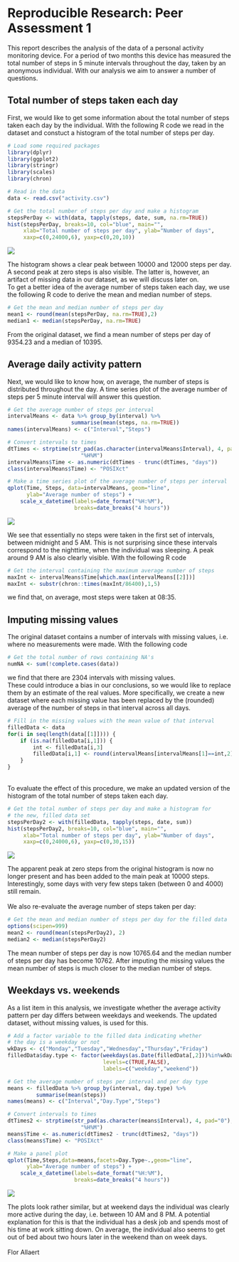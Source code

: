 # Reproducible Research: Peer Assessment 1

This report describes the analysis of the data of a personal activity monitoring
device. For a period of two months this device has measured the total number
of steps in 5 minute intervals throughout the day, taken by an anonymous
individual. With our analysis we aim to answer a number of questions.  
  
## Total number of steps taken each day

First, we would like to get some information about the total number of steps taken
each day by the individual. With the following R code we read in the dataset and
constuct a histogram of the total number of steps per day.


```r
# Load some required packages
library(dplyr)
library(ggplot2)
library(stringr)
library(scales)
library(chron)

# Read in the data
data <- read.csv("activity.csv")

# Get the total number of steps per day and make a histogram
stepsPerDay <- with(data, tapply(steps, date, sum, na.rm=TRUE))
hist(stepsPerDay, breaks=10, col="blue", main="", 
     xlab="Total number of steps per day", ylab="Number of days", 
     xaxp=c(0,24000,6), yaxp=c(0,20,10))
```

![](PA1_template_files/figure-html/FirstHisto-1.png)<!-- -->

The histogram shows a clear peak between 10000 and 12000 steps per day. A second peak at zero steps is also visible. The latter is, however, an artifact of missing data in our dataset, as we will discuss later on.  
To get a better idea of the average number of steps taken each day, we use the following R code to derive the mean and median number of steps.


```r
# Get the mean and median number of steps per day
mean1 <- round(mean(stepsPerDay, na.rm=TRUE),2)
median1 <- median(stepsPerDay, na.rm=TRUE)
```

From the original dataset, we find a mean number of steps per day of 9354.23 and a median of 10395.  
  
## Average daily activity pattern

Next, we would like to know how, on average, the number of steps is distributed
throughout the day. A time series plot of the average number of steps per 5 minute
interval will answer this question.


```r
# Get the average number of steps per interval
intervalMeans <- data %>% group_by(interval) %>% 
                    summarise(mean(steps, na.rm=TRUE))
names(intervalMeans) <- c("Interval","Steps")

# Convert intervals to times
dtTimes <- strptime(str_pad(as.character(intervalMeans$Interval), 4, pad="0"),
                       "%H%M")
intervalMeans$Time <- as.numeric(dtTimes - trunc(dtTimes, "days"))
class(intervalMeans$Time) <- "POSIXct"

# Make a time series plot of the average number of steps per interval
qplot(Time, Steps, data=intervalMeans, geom="line",
      ylab="Average number of steps") + 
    scale_x_datetime(labels=date_format("%H:%M"),
                     breaks=date_breaks("4 hours"))
```

![](PA1_template_files/figure-html/FirstSeries-1.png)<!-- -->

We see that essentially no steps were taken in the first set of intervals, between midnight and 5 AM. This is not surprising since these intervals correspond to the nighttime, when the individual was sleeping. A peak around 9 AM is also clearly visible. With the following R code


```r
# Get the interval containing the maximum average number of steps
maxInt <- intervalMeans$Time[which.max(intervalMeans[[2]])]
maxInt <- substr(chron::times(maxInt/86400),1,5)
```

we find that, on average, most steps were taken at 08:35.

## Imputing missing values

The original dataset contains a number of intervals with missing values, i.e. where no measurements were made. With the following code


```r
# Get the total number of rows containing NA's
numNA <- sum(!complete.cases(data))
```

we find that there are 2304 intervals with missing values.  
These could introduce a bias in our conclusions, so we would like to replace them by
an estimate of the real values. More specifically, we create a new dataset where each
missing value has been replaced by the (rounded) average of the number of steps in that
interval across all days.


```r
# Fill in the missing values with the mean value of that interval
filledData <- data
for(i in seq(length(data[[1]]))) {
    if (is.na(filledData[i,1])) {
        int <- filledData[i,3]
        filledData[i,1] <- round(intervalMeans[intervalMeans[1]==int,2])
    }
}
```
  
<br>
To evaluate the effect of this procedure, we make an updated version of the histogram of the total number of steps taken each day.


```r
# Get the total number of steps per day and make a histogram for
# the new, filled data set
stepsPerDay2 <- with(filledData, tapply(steps, date, sum))
hist(stepsPerDay2, breaks=10, col="blue", main="", 
     xlab="Total number of steps per day", ylab="Number of days", 
     xaxp=c(0,24000,6), yaxp=c(0,30,15))
```

![](PA1_template_files/figure-html/SecondHisto-1.png)<!-- -->

The apparent peak at zero steps from the original histogram is now no longer present and has been added to the main peak at 10000 steps. Interestingly, some days with very few steps taken (between 0 and 4000) still remain.  
<br>
We also re-evaluate the average number of steps taken per day:


```r
# Get the mean and median number of steps per day for the filled data
options(scipen=999)
mean2 <- round(mean(stepsPerDay2), 2)
median2 <- median(stepsPerDay2)
```

The mean number of steps per day is now 10765.64 and the median number of steps
per day has become 10762. After imputing the missing values the mean number of steps is much closer to the median number of steps.  

## Weekdays vs. weekends

As a list item in this analysis, we investigate whether the average activity pattern per day differs between weekdays and weekends. The updated dataset, without missing values, is used for this.


```r
# Add a factor variable to the filled data indicating whether
# the day is a weekday or not
wkDays <- c("Monday","Tuesday","Wednesday","Thursday","Friday")
filledData$day.type <- factor(weekdays(as.Date(filledData[,2]))%in%wkDays, 
                              levels=c(TRUE,FALSE), 
                              labels=c("weekday","weekend"))

# Get the average number of steps per interval and per day type
means <- filledData %>% group_by(interval, day.type) %>% 
         summarise(mean(steps))
names(means) <- c("Interval","Day.Type","Steps")

# Convert intervals to times
dtTimes2 <- strptime(str_pad(as.character(means$Interval), 4, pad="0"),
                       "%H%M")
means$Time <- as.numeric(dtTimes2 - trunc(dtTimes2, "days"))
class(means$Time) <- "POSIXct"

# Make a panel plot
qplot(Time,Steps,data=means,facets=Day.Type~.,geom="line",
      ylab="Average number of steps") + 
    scale_x_datetime(labels=date_format("%H:%M"),
                     breaks=date_breaks("4 hours"))
```

![](PA1_template_files/figure-html/weekends-1.png)<!-- -->

The plots look rather similar, but at weekend days the individual was clearly more active during the day, i.e. between 10 AM and 8 PM. A potential explanation for this is that the individual has a desk job and spends most of his time at work sitting down. On average, the individual also seems to get out of bed about two hours later in the weekend than on week days.  
<br>
Flor Allaert
